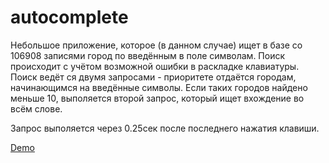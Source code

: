 autocomplete
============
Небольшое приложение, которое (в данном случае) ищет в базе со 106908 записями город по введённым в поле символам. 
Поиск происходит с учётом возможной ошибки в раскладке клавиатуры.
Поиск ведёт ся двумя запросами - приоритете отдаётся городам, начинающимся на введённые символы. 
Если таких городов найдено меньше 10, выполяется второй запрос, который ищет вхождение во всём слове.

Запрос выполяется через 0.25сек после последнего нажатия клавиши.

<a href="http://m03g.guriny.ru/dev/autocomplete/" target="_blank">Demo</a>
